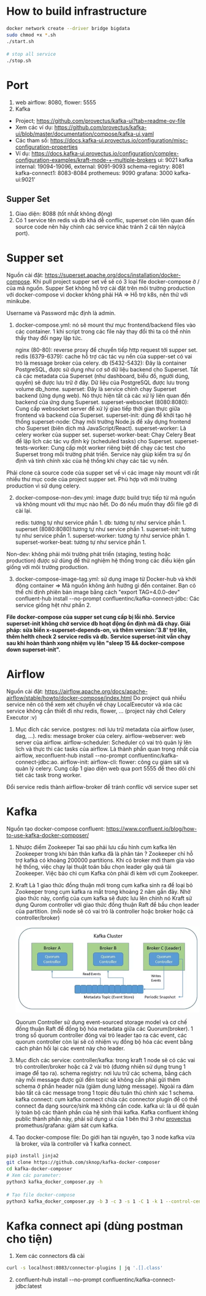 # How to build infrastructure
```sh
docker network create --driver bridge bigdata
sudo chmod +x *.sh
./start.sh

# stop all service
./stop.sh
```
# Port
1. web airflow: 8080, flower: 5555
2. Kafka
- Project; https://github.com/provectus/kafka-ui?tab=readme-ov-file
- Xem các ví dụ: https://github.com/provectus/kafka-ui/blob/master/documentation/compose/kafka-ui.yaml
- Các tham số: https://docs.kafka-ui.provectus.io/configuration/misc-configuration-properties
- Ví dụ: https://docs.kafka-ui.provectus.io/configuration/complex-configuration-examples/kraft-mode-+-multiple-brokers
ui: 9021
kafka internal: 19094-19096, external: 9091-9093
schema-registry: 8081
kafka-connect1: 8083-8084
prothemeus: 9090
grafana: 3000
kafka-ui:9021'

## Supper Set
1. Giao diện: 8088 (tốt nhất không động)
2. Có 1 service tên redis và db khá dễ conflic, superset còn liên quan đến source code nên hãy chỉnh các service khác tránh 2 cái tên này(cả port).

# Supper set
Nguồn cài đặt: https://superset.apache.org/docs/installation/docker-compose.
Khi pull project supper set về sẽ có 3 loại file docker-compose ở / của mã nguồn.
Supper Set không hỗ trợ cài đặt trên môi trường production với docker-compose vì docker không phải HA => Hỗ trợ k8s, nên thử với minikube.

Username và Password mặc định là admin.
1. docker-compose.yml: nó sẽ mount thư mục frontend/backend files vào các container. 1 khi script trong các file này thay đổi thì ta có thể nhìn thấy thay đổi ngay lập tức.

    nginx (80-80): reverse proxy để chuyển tiếp http request tới supper set.
    redis (6379-6379): cache hỗ trợ các tác vụ nền của supper-set có vai trò là message broker của celery.
    db (5432-5432): Đây là container PostgreSQL, được sử dụng như cơ sở dữ liệu backend cho Superset. Tất cả các metadata của Superset (như dashboard, biểu đồ, người dùng, quyền) sẽ được lưu trữ ở đây. Dữ liệu của PostgreSQL được lưu trong volume db_home.
    superset: Đây là service chính chạy Superset backend (ứng dụng web). Nó thực hiện tất cả các xử lý liên quan đến backend của ứng dụng Superset.
    superset-websocket (8080:8080): Cung cấp websocket server để xử lý giao tiếp thời gian thực giữa frontend và backend của Superset.
    superset-init: dùng để khởi tạo hệ thống
    superset-node: Chạy môi trường Node.js để xây dựng frontend cho Superset (biên dịch mã JavaScript/React).
    superset-worker: Là celery worker của supper set.
    superset-worker-beat: Chạy Celery Beat để lập lịch các tác vụ định kỳ (scheduled tasks) cho Superset.
    superset-tests-worker: Cung cấp một worker riêng biệt để chạy các test cho Superset trong môi trường phát triển. Service này giúp kiểm tra sự ổn định và tính chính xác của hệ thống khi chạy các tác vụ nền.

Phải clone cả source code của supper set về vì các image này mount với rất nhiều thư mục code của project supper set. Phù hợp với môi trường production vì sử dụng celery.

2. docker-compose-non-dev.yml: image được build trực tiếp từ mã nguồn và không mount với thư mục nào hết. Do đó nếu muốn thay đổi file gỡ đi cài lại.

    redis: tương tự như service phần 1.
    db: tương tự như service phần 1.
    superset (8080:8080):tương tự như service phần 1.
    superset-init: tương tự như service phần 1.
    superset-worker: tương tự như service phần 1.
    superset-worker-beat: tương tự như service phần 1.

Non-dev: không phải môi trường phát triển (staging, testing hoặc production) được sử dùng để thử nghiệm hệ thống trong các điều kiện gần giống với môi trường production.

3. docker-compose-image-tag.yml: sử dụng image từ Docker-hub và khởi động container => Mã nguồn không ảnh hưởng gì đến container. Bạn có thể chỉ định phiên bản image bằng cách "export TAG=4.0.0-dev"
confluent-hub install --no-prompt confluentinc/kafka-connect-jdbc:
    Các service giống hệt như phần 2.

**File docker-compose của supper set cung cấp bị lỗi nhỏ. Service superset-init không chờ service db hoạt động ổn định mà đã chạy. Giải pháp: sửa biến x-superset-depends-on, và thêm version:'3.8' trở lên, thêm helth check 2 service redis và db.**
**Service superset-init vẫn chạy sau khi hoàn thành xong nhiệm vụ lên "sleep 15 && docker-compose down superset-init".**

# Airflow
Nguồn cài đặt: https://airflow.apache.org/docs/apache-airflow/stable/howto/docker-compose/index.html
Do project quá nhiều service nên có thể xem xét chuyển về chạy LocalExecutor và xóa các service không cần thiết đi như redis, flower, ... (project này chơi Celery Executor :v)
1. Mục đích các service.
    postgres: nơi lưu trữ metadata của airflow (user, dag, ...).
    redis: message broker của celery.
    airflow-webserver: web server của airflow.
    airflow-scheduler: Scheduler có vai trò quản lý lên lịch và thực thi các tasks của airflow. Là thành phần quan trọng nhất của airflow, xeconfluent-hub install --no-prompt confluentinc/kafka-connect-jdbc:ao.
    airflow-init:
    airflow-cli:
    flower: công cụ giám sát và quản lý celery. Cung cấp 1 giao diện web qua port 5555 để theo dõi chi tiét các task trong worker.

Đổi service redis thành airflow-broker để tránh conflic với service super set

# Kafka
Nguồn tạo docker-compose confluent: https://www.confluent.io/blog/how-to-use-kafka-docker-composer/
1. Nhược điểm Zookeeper
    Tại sao phải lưu cấu hình cụm kafka lên Zookeeper trong khi bản thân kafka đã là phân tán ?
    Zookeeper chỉ hỗ trợ kafkà có khoảng 200000 partitions.
    Khi có broker mới tham gia vào hệ thống, việc chạy lại thuật toán bầu chọn leader gây quá tải Zookeeper.
    Việc bảo chì cụm Kafka còn phải đi kèm với cụm Zookeeper.

2. Kraft
    Là 1 giao thức đồng thuận mới trong cụm kafka sinh ra để loại bỏ Zookeeper trong cụm kafka ra mắt trong khoảng 2 năm gần đây.
    Nhờ giao thức này, config của cụm kafka sẽ được lưu lên chính nó
    Kraft sử dụng Qurom controller với giao thức đồng thuận Raft để bầu chọn leader của partition. (mỗi node sẽ có vai trò là controller hoặc broker hoặc cả controller/broker)

    ![kraft](../doc/kraft.png)

    Quorum Controller sử dụng event-sourced storage model và cơ chế đồng thuận Raft để đồng bộ hóa metadata giữa các Quorum(broker).
    1 trong số quorum controller đóng vai trò leader tạo ra các event, các quorum controller còn lại sẽ có nhiệm vụ đồng bộ hóa các event bằng cách phản hồi lại các event này cho leader.

3. Mục đích các service:
    controller/kafka: trong kraft 1 node sẽ có các vai trò controller/broker hoặc cả 2 vài trò (đương nhiên sử dụng trung 1 image để tạo ra).
    schema registry: nơi lưu trữ các schema, bằng cách này mỗi message được gửi đến topic sẽ không cần phải gửi thêm schema ở phần header nữa (giảm dung lượng message). Ngoài ra đảm bảo tất cả các message trong 1 topic đều tuân thủ chính xác 1 schema.
    kafka connect: cụm kafka connect chứa các connector plugin để có thể connect đa dạng source/sink mà không cần code.
    kafka ui: là ui để quản lý toàn bộ các thành phần của hệ sinh thái kafka. Kafka confluent không public thành phần này, phải sử dụng ui của 1 bên thứ 3 như [provectus](https://github.com/provectus/kafka-ui)
    promethus/grafana: giám sát cụm kafka.

4. Tạo docker-compose file: Do giới hạn tài nguyên, tạo 3 node kafka vừa là broker, vừa là controller và 1 kafka connect.
```sh
pip3 install jinja2
git clone https://github.com/sknop/kafka-docker-composer
cd kafka-docker-composer
# Xem các parameter:
python3 kafka_docker_composer.py -h

# Tạo file docker-compose
python3 kafka_docker_composer.py -b 3 -c 3 -s 1 -C 1 -k 1 --control-center -p --docker-compose-file docker-compose-kafka.yml
```

# Kafka connect api (dùng postman cho tiện)
1. Xem các connectors đã cài
```sh
curl -s localhost:8083/connector-plugins | jq '.[].class'
```
2. confluent-hub install --no-prompt confluentinc/kafka-connect-jdbc:latest
